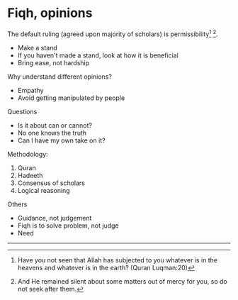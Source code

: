 # Fiqh, opinions

The default ruling (agreed upon majority of scholars) is permissibility[^subjected] [^silent].

* Make a stand
* If you haven't made a stand, look at how it is beneficial
* Bring ease, not hardship

Why understand different opinions?
* Empathy
* Avoid getting manipulated by people

Questions
* Is it about can or cannot?
* No one knows the truth
* Can I have my own take on it?

Methodology:
1. Quran
2. Hadeeth
3. Consensus of scholars
4. Logical reasoning

Others
* Guidance, not judgement
* Fiqh is to solve problem, not judge
* Need

---

[^subjected]: Have you not seen that Allah has subjected to you whatever is in the heavens and whatever is in the earth? (Quran Luqman:20)

[^silent]: And He remained silent about some matters out of mercy for you, so do not seek after them.
